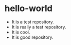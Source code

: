 # hello-world

- It is a test repository.
- It is really a test repository.
- It is cool.
- It is good repository.
